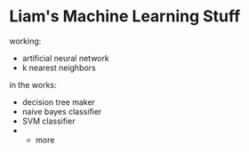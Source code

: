 Liam's Machine Learning Stuff
=============================

working:
- artificial neural network
- k nearest neighbors

in the works:
- decision tree maker
- naive bayes classifier
- SVM classifier
- + more